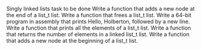 Singly linked lists
task to be done
Write a function that adds a new node at the end of a list_t list.
Write a function that frees a list_t list.
Write a 64-bit program in assembly that prints Hello, Holberton, followed by a new line.
Write a function that prints all the elements of a list_t list.
Write a function that returns the number of elements in a linked list_t list.
Write a function that adds a new node at the beginning of a list_t list.
